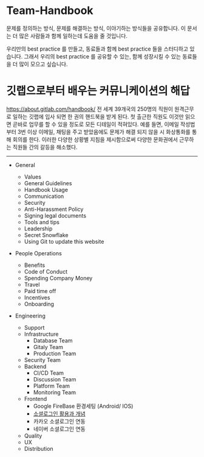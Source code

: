 # Team-Handbook
문제를 정의하는 방식, 문제를 해결하는 방식, 이야기하는 방식들을 공유합니다.
이 문서는 더 많은 사람들과 함께 일하는데 도움을 줄 것입니다.

우리만의 best practice 를 만들고, 동료들과 함께 best practice 들을 스터디하고 있습니다.
그래서 우리의 best practice 를 공유할 수 있는, 함께 성장시킬 수 있는 동료들을 더 많이 모으고 싶습니다.

# 깃랩으로부터 배우는 커뮤니케이션의 해답
https://about.gitlab.com/handbook/ 
전 세계 39개국의 250명의 직원이 원격근무로 일하는 깃랩에 입사 되면 한 권의 핸드북을 받게 된다. 첫 출근한 직원도 이것만 읽으면 곧바로 업무를 할 수 있을 정도로 모든 디테일이 적혀있다. 예를 들면, 이메일 작성법부터 3번 이상 이메일, 채팅을 주고 받았음에도 문제가 해결 되지 않을 시 화상통화를 통해 회의를 한다. 이러한 다양한 상황별 지침을 제시함으로써 다양한 문화권에서 근무하는 직원들 간의 갈등을 해소했다.

--------

- General
  - Values
  - General Guidelines
  - Handbook Usage
  - Communication
  - Security
  - Anti-Harassment Policy
  - Signing legal documents
  - Tools and tips
  - Leadership
  - Secret Snowflake
  - Using Git to update this website
  
- People Operations
  - Benefits
  - Code of Conduct
  - Spending Company Money
  - Travel
  - Paid time off
  - Incentives
  - Onboarding

- Engineering
  - Support
  - Infrastructure
    - Database Team
    - Gitaly Team
    - Production Team
  - Security Team
  - Backend
    - CI/CD Team
    - Discussion Team
    - Platform Team
    - Monitoring Team
  - Frontend
    - Google FireBase 환경세팅 (Android/ IOS)
    - [소셜로그인 활용과 개념](./frontend/sociallogin.md)
    - 카카오 소셜로그인 연동 
    - 네이버 소셜로그인 연동
  
  - Quality
  - UX
  - Distribution
